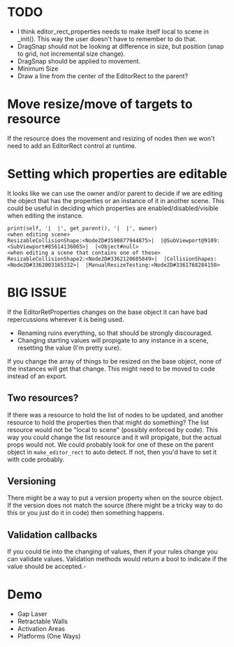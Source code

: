 # TODO
* I think editor_rect_properties needs to make itself local to scene in _init().  This way the user doesn't have to remember to do that.
* DragSnap should not be looking at difference in size, but position (snap to grid, not incremental size change).
* DragSnap should be applied to movement.
* Minimum Size
* Draw a line from the center of the EditorRect to the parent?

# Move resize/move of targets to resource
If the resource does the movement and resizing of nodes then we won't need to add an EditorRect control at runtime.


# Setting which properties are editable
It looks like we can use the owner and/or parent to decide if we are editing the object that has the properties or an instance of it in another scene.  This could be useful in deciding which properties are enabled/disabled/visible when editing the instance.

```
print(self, '|  |', get_parent(), '|  |', owner)
<when editing scene>
ResizableCollisionShape:<Node2D#3590877944875>|  |@SubViewport@9109:<SubViewport#85614136065>|  |<Object#null>
<when editing a scene that contains one of these>
ResizableCollisionShape2:<Node2D#3362120605849>|  |CollisionShapes:<Node2D#3362003165332>|  |ManualResizeTesting:<Node2D#3361768284150>
```

# BIG ISSUE
If the EditorRetProperties changes on the base object it can have bad repercussions wherever it is being used.
* Renaming ruins everything, so that should be strongly discouraged.
* Changing starting values will propigate to any instance in a scene, resetting the value (I'm pretty sure).

If you change the array of things to be resized on the base object, none of the instances will get that change.  This might need to be moved to code instead of an export.


## Two resources?
If there was a resource to hold the list of nodes to be updated, and another resource to hold the properties then that might do something?  The list resource would not be "local to scene" (possibly enforced by code).  This way you could change the list resource and it will propigate, but the actual props would not.  We could probably look for one of these on the parent object in `make_editor_rect` to auto detect.  If not, then you'd have to set it with code probably.


## Versioning
There might be a way to put a version property when on the source object.  If the version does not match the source (there might be a tricky way to do this or you just do it in code) then something happens.

## Validation callbacks
If you could tie into the changing of values, then if your rules change you can validate values.  Validation methods would return a bool to indicate if the value should be accepted.-

# Demo
* Gap Laser
* Retractable Walls
* Activation Areas
* Platforms (One Ways)